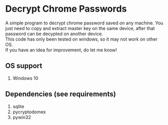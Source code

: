 # Decrypt Chrome Passwords
A simple program to decrypt chrome password saved on any machine. You just need to copy and extract master key on the same device, after that password can be decypted on another device. <br>
This code has only been tested on windows, so it may not work on other OS.<br>
If you have an idea for improvement, do let me know!<br>

## OS support
1. Windows 10

## Dependencies (see requirements)
1. sqlite
2. pycryptodomex
3. pywin32
